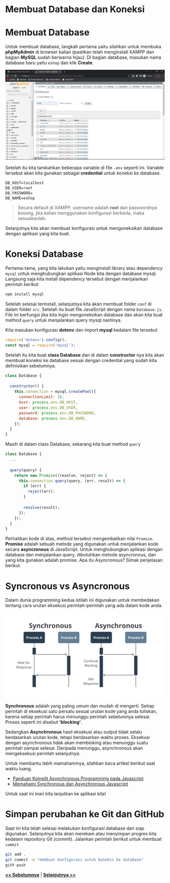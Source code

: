 # Membuat Database dan Koneksi

# Membuat Database

Untuk membuat database, langkah pertama yaitu silahkan untuk membuka **phpMyAdmin** di browser kalian (pastikan telah menginstall XAMPP dan bagian **MySQL** sudah berwarna hijau). Di bagian database, masukan nama database baru yaitu `eshop` dan klik **Create**.

![create-db](images/create-database.png)

Setelah itu kita tambahkan beberapa variable di file `.env` seperti ini. Variable tersebut akan kita gunakan sebagai **credential** untuk koneksi ke database.

```.env
DB_HOST=localhost
DB_USER=root
DB_PASSWORD=
DB_NAME=eshop
```

> Secara default di XAMPP, username adalah **root** dan passwordnya kosong, jika kalian menggunakan konfigurasi berbeda, maka sesuaikanlah.

Selanjutnya kita akan membuat konfigurasi untuk mengoneksikan database dengan aplikasi yang kita buat.

# Koneksi Database

Pertama-tama, yang kita lakukan yaitu menginstall library atau dependency `mysql` untuk menghubungkan aplikasi Node kita dengan database mysql. Langsung saja kita install dependency tersebut dengan menjalankan perintah berikut

```bash
npm install mysql
```

Setelah selesai terinstall, selanjutnya kita akan membuat folder `conf` di dalam folder `src`. Setelah itu buat file JavaScript dengan nama `Database.js`. File ini berfungsi jika kita ingin mengoneksikan database dan akan kita buat method `query` untuk menjalankan query mysql nantinya.

Kita masukan konfigurasi **dotenv** dan import **mysql** kedalam file tersebut

```js
require('dotenv').config();
const mysql = require('mysql');
```

Setelah itu kita buat **class Database** dan di dalam **constructor** nya kita akan membuat koneksi ke database sesuai dengan credential yang sudah kita definisikan sebelumnya.

```js
class Database {

  constructor() {
    this.connection = mysql.createPool({
      connectionLimit: 10,
      host: process.env.DB_HOST,
      user: process.env.DB_USER,
      password: process.env.DB_PASSWORD,
      database: process.env.DB_NAME,
    });
  }
}
```

Masih di dalam class Database, sekarang kita buat method `query`

```js
class Database {
  ...

  query(query) {
    return new Promise((resolve, reject) => {
      this.connection.query(query, (err, result) => {
        if (err) {
          reject(err);
        }

        resolve(result);
      });
    });
  }
}
```

Perhatikan kode di atas, method tersebut mengembalikan nilai `Promise`. **Promise** adalah sebuah metode yang digunakan untuk menjalankan kode secara **asyncronous** di JavaScript. Untuk menghubungkan aplikasi dengan database dan menjalankan query, dibutuhkan metode asyncronous, dan yang kita gunakan adalah promise. Apa itu Asyncronous? Simak penjelasan berikut

# Syncronous vs Asyncronous

Dalam dunia programming kedua istilah ini digunakan untuk membedakan tentang cara urutan eksekusi perintah-perintah yang ada dalam kode anda.

![sync-async](images/sync-async.png)

**Synchronous** adalah yang paling umum dan mudah di mengerti. Setiap perintah di eksekusi satu persatu sesuai urutan kode yang anda tuliskan, karena setiap perintah harus menunggu perintah sebelumnya selesai. Proses seperti ini disebut **‘blocking’**.

Sedangkan **Asynchronous** hasil eksekusi atau output tidak selalu berdasarkan urutan kode, tetapi berdasarkan waktu proses. Eksekusi dengan asynchronous tidak akan membloking atau menunggu suatu perintah sampai selesai. Daripada menunggu, asynchronous akan mengeksekusi perintah selanjutnya.

Untuk membantu lebih mamahaminya, silahkan baca artikel berikut saat waktu luang.

  * [Panduan Komplit Asynchronous Programming pada Javascript](https://medium.com/coderupa/panduan-komplit-asynchronous-programming-pada-javascript-part-1-fca22279c056)
  * [Memahami Synchronous dan Asynchronous Javascript](https://dev.to/guntur/memahami-synchronous-dan-asynchronous-javascript-4kjj)

Untuk saat ini mari kita lanjutkan ke aplikasi kita!

# Simpan perubahan ke Git dan GitHub

Saat ini kita telah selesai melakukan konfigurasi database dan siap digunakan. Selanjutnya kita akan merekam atau menyimpan progres kita kedalam repository Git (commit). Jalankan perintah berikut untuk membuat `commit`

```bash
git add .
git commit -m "membuat konfigurasi untuk koneksi ke database"
gith push
```

**[<< Sebelumnya](m4-detail-project.md)** | **[Selanjutnya >>](m6-auth.md)**